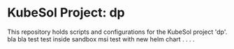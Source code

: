 # KubeSol Project: dp

This repository holds scripts and configurations for the KubeSol project 'dp'.
bla
bla
test
test inside sandbox msi
test with new helm chart
.
.
.
.
